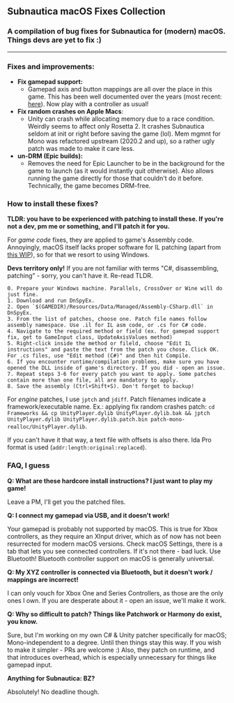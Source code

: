## Subnautica macOS Fixes Collection
### A compilation of bug fixes for Subnautica for (modern) macOS. Things devs are yet to fix :)

---

### Fixes and improvements:
- **Fix gamepad support:**
  - Gamepad axis and button mappings are all over the place in this game. This has been well documented over the years (most recent: [here](https://steamcommunity.com/app/264710/discussions/3/1658943116242610940/)). Now play with a controller as usual!
- **Fix random crashes on Apple Macs**:
  - Unity can crash while allocating memory due to a race condition. Weirdly seems to affect only Rosetta 2. It crashes Subnautica seldom at init or right before saving the game (lol). Mem mgmnt for Mono was refactored upstream (2020.2 and up), so a rather ugly patch was made to make it care less.
- **un-DRM (Epic builds):**
  - Removes the need for Epic Launcher to be in the background for the game to launch (as it would instantly quit otherwise). Also allows running the game directly for those that couldn't do it before. Technically, the game becomes DRM-free.

### How to install these fixes?

**TLDR: you have to be experienced with patching to install these. If you're not a dev, pm me or something, and I'll patch it for you.** 

For _game code_ fixes, they are applied to game's Assembly code. Annoyingly, macOS itself lacks proper software for IL patching (apart from [this WIP](https://github.com/djsmax/sharply)), so for that we resort to using Windows.

**Devs territory only!** If you are not familiar with terms "C#, disassembling, patching" - sorry, you can't have it. Re-read TLDR. 

```
0. Prepare your Windows machine. Parallels, CrossOver or Wine will do just fine. 
1. Download and run DnSpyEx.
2. Open `$(GAMEDIR)/Resources/Data/Managed/Assembly-CSharp.dll` in DnSpyEx.
3. From the list of patches, choose one. Patch file names follow assembly namespace. Use .il for IL asm code, or .cs for C# code.
4. Navigate to the required method or field (ex. for gamepad support fix, get to GameInput class, UpdateAxisValues method)
5. Right-click inside the method or fileld, choose "Edit IL instructions" and paste the text from the patch you chose. Click OK. For .cs files, use "Edit method (C#)" and then hit Compile.
6. If you encounter runtime/compilation problems, make sure you have opened the DLL inside of game's directory. If you did - open an issue.
7. Repeat steps 3-6 for every patch you want to apply. Some patches contain more than one file, all are mandatory to apply.
8. Save the assembly (Ctrl+Shift+S). Don't forget to backup!
```

For _engine_ patches, I use `jptch` and `jdiff`. Patch filenames indicate a framework/executable name. Ex.: applying fix random crashes patch: `cd Frameworks && cp UnityPlayer.dylib UnityPlayer.dylib.bak && jptch UnityPlayer.dylib UnityPlayer.dylib.patch.bin patch-mono-realloc/UnityPlayer.dylib`.

If you can't have it that way, a text file with offsets is also there. Ida Pro format is used (`addr:length:original:replaced`).

### FAQ, I guess

**Q: What are these hardcore install instructions? I just want to play my game!**

Leave a PM, I'll get you the patched files.

**Q: I connect my gamepad via USB, and it doesn't work!** 

Your gamepad is probably not supported by macOS. This is true for Xbox controllers, as they require an XInput driver, which as of now has not been resurrected for modern macOS versions.
Check macOS Settings, there is a tab that lets you see connected controllers. If it's not there - bad luck. Use Bluetooth! Bluetooth controller support on macOS is generally universal. 

**Q: My XYZ controller is connected via Bluetooth, but it doesn't work / mappings are incorrect!**

I can only vouch for Xbox One and Series Controllers, as those are the only ones I own. If you are desperate about it - open an issue, we'll make it work.

**Q: Why so difficult to patch? Things like Patchwork or Harmony do exist, you know.**

Sure, but I'm working on my own C# & Unity patcher specifically for macOS; Mono-independent to a degree. Until then things stay this way. If you wish to make it simpler - PRs are welcome :) Also, they patch on runtime, and that introduces overhead, which is especially unnecessary for things like gamepad input.

**Anything for Subnautica: BZ?**

Absolutely! No deadline though.

